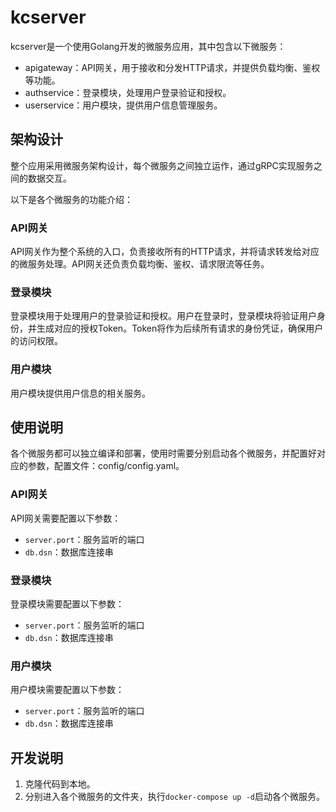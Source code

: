 # kcserver

kcserver是一个使用Golang开发的微服务应用，其中包含以下微服务：

- apigateway：API网关，用于接收和分发HTTP请求，并提供负载均衡、鉴权等功能。
- authservice：登录模块，处理用户登录验证和授权。
- userservice：用户模块，提供用户信息管理服务。

## 架构设计

整个应用采用微服务架构设计，每个微服务之间独立运作，通过gRPC实现服务之间的数据交互。

以下是各个微服务的功能介绍：

### API网关

API网关作为整个系统的入口，负责接收所有的HTTP请求，并将请求转发给对应的微服务处理。API网关还负责负载均衡、鉴权、请求限流等任务。

### 登录模块

登录模块用于处理用户的登录验证和授权。用户在登录时，登录模块将验证用户身份，并生成对应的授权Token。Token将作为后续所有请求的身份凭证，确保用户的访问权限。

### 用户模块

用户模块提供用户信息的相关服务。

## 使用说明

各个微服务都可以独立编译和部署，使用时需要分别启动各个微服务，并配置好对应的参数，配置文件：config/config.yaml。

### API网关

API网关需要配置以下参数：

- `server.port`：服务监听的端口
- `db.dsn`：数据库连接串

### 登录模块

登录模块需要配置以下参数：

- `server.port`：服务监听的端口
- `db.dsn`：数据库连接串

### 用户模块

用户模块需要配置以下参数：

- `server.port`：服务监听的端口
- `db.dsn`：数据库连接串

## 开发说明

1. 克隆代码到本地。
2. 分别进入各个微服务的文件夹，执行`docker-compose up -d`启动各个微服务。
